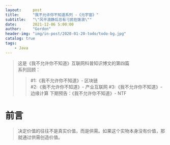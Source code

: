 ```yaml
---
layout:     post
title:      "我不允许你不知道系列 -《元宇宙》"
subtitle:   "\"风平浪静后总有刁民在拨浪\""
date:       2021-12-06 5:00:00
author:     "Gordon"
header-img: "img/in-post/2020-01-20-todo/todo-bg.jpg"
catalog: true
tags:
    - Java
---
```


> 这是《我不允许你不知道》互联网科普知识博文的第四篇   
> 系列回顾：
>>  #1:《我不允许你不知道》- 区块链   	
>>  #2:《我不允许你不知道》- 产业互联网
>>  #3:《我不允许你不知道》- 边缘计算 
> 下期预告：《我不允许你不知道》- NTF

# 前言
> 决定价值的往往不是真实价值，而是供需。如果这个实物本身没有价值，那就通过供需创造价值。